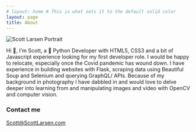 ```yaml
---
# layout: home # This is what sets it to the default solid color
layout: page
title: About
---
```


<img class="profilePhoto" alt="Scott Larsen Portrait" src="https://avatars1.githubusercontent.com/u/25908816?s=460&v=4" />

Hi 👋, I'm Scott, a 🐍 Python Developer with HTML5, CSS3 and a bit of Javascript experience looking for my first developer role.  I would be happy to relocate, especially once the Covid pandemic has wound down.  I have experience in building websites with Flask, scraping data using Beautiful Soup and Selenium and querying GraphQL/ APIs.  Because of my background in photography I have dabbled in and would love to delve deeper into learning from and manipulating images and video with OpenCV and computer vision.

### Contact me

[Scott@ScottLarsen.com](mailto:Scott@ScottLarsen.com)